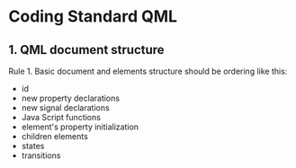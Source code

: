 # Coding Standard QML

## 1. QML document structure

Rule 1. Basic document and elements structure should be ordering like this:
* id
* new property declarations
* new signal declarations
* Java Script functions
* element's property initialization
* children elements
* states
* transitions